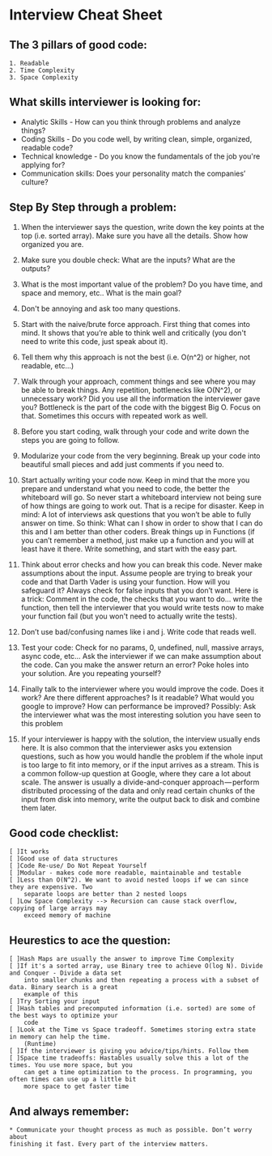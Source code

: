 # Interview Cheat Sheet

## The 3 pillars of good code:

    1. Readable
    2. Time Complexity
    3. Space Complexity

## What skills interviewer is looking for:

- Analytic Skills - How can you think through problems and analyze things?
- Coding Skills - Do you code well, by writing clean, simple, organized, readable code?
- Technical knowledge - Do you know the fundamentals of the job you're applying for?
- Communication skills: Does your personality match the companies’ culture?

## Step By Step through a problem:

1. When the interviewer says the question, write down the key points at the top (i.e. sorted
   array). Make sure you have all the details. Show how organized you are.

2. Make sure you double check: What are the inputs? What are the outputs?

3. What is the most important value of the problem? Do you have time, and space and memory,
   etc.. What is the main goal?

4. Don't be annoying and ask too many questions.

5. Start with the naive/brute force approach. First thing that comes into mind. It shows that
   you’re able to think well and critically (you don't need to write this code, just speak about it).

6. Tell them why this approach is not the best (i.e. O(n^2) or higher, not readable, etc...)

7. Walk through your approach, comment things and see where you may be able to break things.
   Any repetition, bottlenecks like O(N^2), or unnecessary work? Did you use all the information
   the interviewer gave you? Bottleneck is the part of the code with the biggest Big O. Focus on
   that. Sometimes this occurs with repeated work as well.

8. Before you start coding, walk through your code and write down the steps you are going to
   follow.

9. Modularize your code from the very beginning. Break up your code into beautiful small pieces
   and add just comments if you need to.

10. Start actually writing your code now. Keep in mind that the more you prepare and understand
    what you need to code, the better the whiteboard will go. So never start a whiteboard
    interview not being sure of how things are going to work out. That is a recipe for disaster.
    Keep in mind: A lot of interviews ask questions that you won’t be able to fully answer on time.
    So think: What can I show in order to show that I can do this and I am better than other
    coders. Break things up in Functions (if you can’t remember a method, just make up a function
    and you will at least have it there. Write something, and start with the easy part.

11. Think about error checks and how you can break this code. Never make assumptions about the
    input. Assume people are trying to break your code and that Darth Vader is using your
    function. How will you safeguard it? Always check for false inputs that you don’t want. Here is
    a trick: Comment in the code, the checks that you want to do… write the function, then tell the
    interviewer that you would write tests now to make your function fail (but you won't need to
    actually write the tests).

12. Don’t use bad/confusing names like i and j. Write code that reads well.

13. Test your code: Check for no params, 0, undefined, null, massive arrays, async code, etc… Ask
    the interviewer if we can make assumption about the code. Can you make the answer return
    an error? Poke holes into your solution. Are you repeating yourself?

14. Finally talk to the interviewer where you would improve the code. Does it work? Are there
    different approaches? Is it readable? What would you google to improve? How can
    performance be improved? Possibly: Ask the interviewer what was the most interesting
    solution you have seen to this problem

15. If your interviewer is happy with the solution, the interview usually ends here. It is also
    common that the interviewer asks you extension questions, such as how you would handle the
    problem if the whole input is too large to fit into memory, or if the input arrives as a stream.
    This is a common follow-up question at Google, where they care a lot about scale. The answer
    is usually a divide-and-conquer approach — perform distributed processing of the data and only
    read certain chunks of the input from disk into memory, write the output back to disk and
    combine them later.

## Good code checklist:

    [ ]It works
    [ ]Good use of data structures
    [ ]Code Re-use/ Do Not Repeat Yourself
    [ ]Modular - makes code more readable, maintainable and testable
    [ ]Less than O(N^2). We want to avoid nested loops if we can since they are expensive. Two
        separate loops are better than 2 nested loops
    [ ]Low Space Complexity --> Recursion can cause stack overflow, copying of large arrays may
        exceed memory of machine

## Heurestics to ace the question:

    [ ]Hash Maps are usually the answer to improve Time Complexity
    [ ]If it's a sorted array, use Binary tree to achieve O(log N). Divide and Conquer - Divide a data set
        into smaller chunks and then repeating a process with a subset of data. Binary search is a great
        example of this
    [ ]Try Sorting your input
    [ ]Hash tables and precomputed information (i.e. sorted) are some of the best ways to optimize your
        code
    [ ]Look at the Time vs Space tradeoff. Sometimes storing extra state in memory can help the time.
        (Runtime)
    [ ]If the interviewer is giving you advice/tips/hints. Follow them
    [ ]Space time tradeoffs: Hastables usually solve this a lot of the times. You use more space, but you
        can get a time optimization to the process. In programming, you often times can use up a little bit
        more space to get faster time

## And always remember:

    * Communicate your thought process as much as possible. Don’t worry about
    finishing it fast. Every part of the interview matters.
